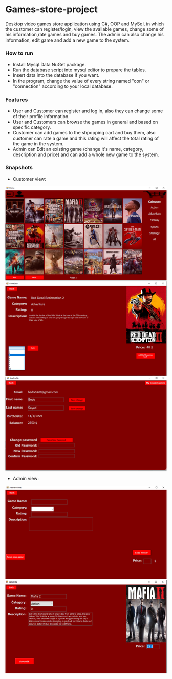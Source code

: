 # Games-store-project
Desktop video games store application using C#, OOP and MySql, in which the customer can register/login, view the available games, change some of his information,rate games and buy games. The admin can also change his information, edit game and add a new game to the system.

### How to run
* Install Mysql.Data NuGet package.
* Run the database script into mysql editor to prepare the tables.
* Insert data into the database if you want.
* In the program, change the value of every string named "con" or "connection" according to your local database.

### Features
* User and Customer can register and log in, also they can change some of their profile information.
* User and Customers can browse the games in general and based on specific category.
* Customer can add games to the shpopping cart and buy them, also customer can rate a game and this rating will affect the total rating of the game in the system.
* Admin can Edit an existing game (change it's name, category, description and price) and can add a whole new game to the system.

### Snapshots

* Customer view: 

<div>
<img src = "https://github.com/Bedo-Sayed/Games-store-project/blob/main/Project_code/screen_shots/browse_games.png"> 
<div> 

<div>
<img src = "https://github.com/Bedo-Sayed/Games-store-project/blob/main/Project_code/screen_shots/game_detail_customer.png"> 
<div> 

<div>
<img src = "https://github.com/Bedo-Sayed/Games-store-project/blob/main/Project_code/screen_shots/profile_page.png"> 
<div> 

* Admin view: 

<div>
<img src = "https://github.com/Bedo-Sayed/Games-store-project/blob/main/Project_code/screen_shots/add_game.png"> 
<div> 

<div>
<img src = "https://github.com/Bedo-Sayed/Games-store-project/blob/main/Project_code/screen_shots/edit_game.png"> 
<div> 
